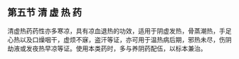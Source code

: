 ## 第五节  清 虚 热 药

清虚热药药性亦多寒凉，具有凉血退热的功效，适用于阴虚发热，骨蒸潮热，手足心热以及口燥咽干，虚烦不寐，盗汗等证，亦可用于温热病后期，邪热未尽，伤阴劫液或发夜热早凉等证。使用本类药时，多与养阴药配伍，以标本兼治。
